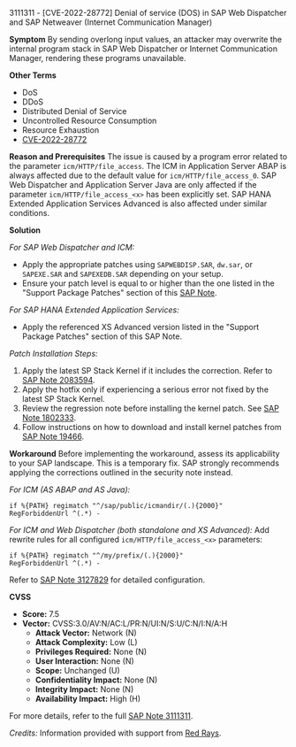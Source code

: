 3111311 - [CVE-2022-28772] Denial of service (DOS) in SAP Web Dispatcher and SAP Netweaver (Internet Communication Manager)

**Symptom**
By sending overlong input values, an attacker may overwrite the internal program stack in SAP Web Dispatcher or Internet Communication Manager, rendering these programs unavailable.

**Other Terms**
- DoS
- DDoS
- Distributed Denial of Service
- Uncontrolled Resource Consumption
- Resource Exhaustion
- [CVE-2022-28772](https://cve.mitre.org/cgi-bin/cvename.cgi?name=CVE-2022-28772)

**Reason and Prerequisites**
The issue is caused by a program error related to the parameter `icm/HTTP/file_access`. The ICM in Application Server ABAP is always affected due to the default value for `icm/HTTP/file_access_0`. SAP Web Dispatcher and Application Server Java are only affected if the parameter `icm/HTTP/file_access_<x>` has been explicitly set. SAP HANA Extended Application Services Advanced is also affected under similar conditions.

**Solution**

*For SAP Web Dispatcher and ICM:*
- Apply the appropriate patches using `SAPWEBDISP.SAR`, `dw.sar`, or `SAPEXE.SAR` and `SAPEXEDB.SAR` depending on your setup.
- Ensure your patch level is equal to or higher than the one listed in the "Support Package Patches" section of this [SAP Note](https://me.sap.com/notes/0003111311).

*For SAP HANA Extended Application Services:*
- Apply the referenced XS Advanced version listed in the "Support Package Patches" section of this SAP Note.

*Patch Installation Steps:*
1. Apply the latest SP Stack Kernel if it includes the correction. Refer to [SAP Note 2083594](https://me.sap.com/notes/2083594).
2. Apply the hotfix only if experiencing a serious error not fixed by the latest SP Stack Kernel.
3. Review the regression note before installing the kernel patch. See [SAP Note 1802333](https://me.sap.com/notes/1802333).
4. Follow instructions on how to download and install kernel patches from [SAP Note 19466](https://me.sap.com/notes/19466).

**Workaround**
Before implementing the workaround, assess its applicability to your SAP landscape. This is a temporary fix. SAP strongly recommends applying the corrections outlined in the security note instead.

*For ICM (AS ABAP and AS Java):*
```plaintext
if %{PATH} regimatch "^/sap/public/icmandir/(.){2000}"
RegForbiddenUrl ^(.*) -
```

*For ICM and Web Dispatcher (both standalone and XS Advanced):*
Add rewrite rules for all configured `icm/HTTP/file_access_<x>` parameters:
```plaintext
if %{PATH} regimatch "^/my/prefix/(.){2000}"
RegForbiddenUrl ^(.*) -
```
Refer to [SAP Note 3127829](https://me.sap.com/notes/3127829) for detailed configuration.

**CVSS**
- **Score:** 7.5
- **Vector:** CVSS:3.0/AV:N/AC:L/PR:N/UI:N/S:U/C:N/I:N/A:H
  - **Attack Vector:** Network (N)
  - **Attack Complexity:** Low (L)
  - **Privileges Required:** None (N)
  - **User Interaction:** None (N)
  - **Scope:** Unchanged (U)
  - **Confidentiality Impact:** None (N)
  - **Integrity Impact:** None (N)
  - **Availability Impact:** High (H)

For more details, refer to the full [SAP Note 3111311](https://me.sap.com/notes/3111311).

*Credits:* Information provided with support from [Red Rays](https://redrays.io).
